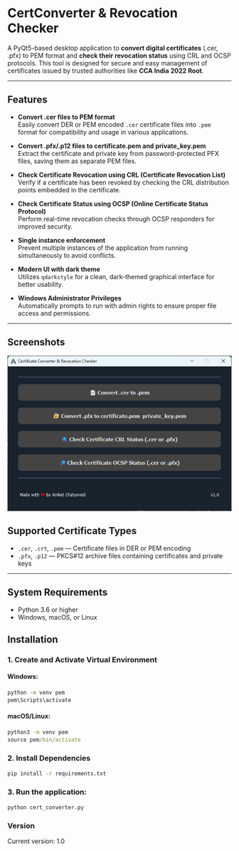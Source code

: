 # CertConverter & Revocation Checker

A PyQt5-based desktop application to **convert digital certificates** (.cer, .pfx) to PEM format and **check their revocation status** using CRL and OCSP protocols. This tool is designed for secure and easy management of certificates issued by trusted authorities like **CCA India 2022 Root**.

---

## Features

- **Convert .cer files to PEM format**  
  Easily convert DER or PEM encoded `.cer` certificate files into `.pem` format for compatibility and usage in various applications.

- **Convert .pfx/.p12 files to certificate.pem and private_key.pem**  
  Extract the certificate and private key from password-protected PFX files, saving them as separate PEM files.

- **Check Certificate Revocation using CRL (Certificate Revocation List)**  
  Verify if a certificate has been revoked by checking the CRL distribution points embedded in the certificate.

- **Check Certificate Status using OCSP (Online Certificate Status Protocol)**  
  Perform real-time revocation checks through OCSP responders for improved security.

- **Single instance enforcement**  
  Prevent multiple instances of the application from running simultaneously to avoid conflicts.

- **Modern UI with dark theme**  
  Utilizes `qdarkstyle` for a clean, dark-themed graphical interface for better usability.

- **Windows Administrator Privileges**  
  Automatically prompts to run with admin rights to ensure proper file access and permissions.

---

## Screenshots

![App GUI](https://github.com/Aniketc068/CertCheckAndConvert/blob/main/GUI.png)

## Supported Certificate Types

- `.cer`, `.crt`, `.pem` — Certificate files in DER or PEM encoding  
- `.pfx`, `.p12` — PKCS#12 archive files containing certificates and private keys

---

## System Requirements

- Python 3.6 or higher
- Windows, macOS, or Linux

## Installation

### 1. Create and Activate Virtual Environment

#### Windows:
```cmd
python -m venv pem
pem\Scripts\activate
```

#### macOS/Linux:
```cmd
python3 -m venv pem
source pem/bin/activate
```

### 2. Install Dependencies
```cmd
pip install -r requirements.txt
```
### 3. Run the application:
```cmd
python cert_converter.py
```

### Version
Current version: 1.0
